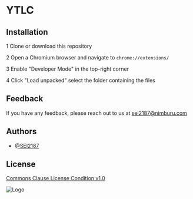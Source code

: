 
# YTLC




## Installation
 
1 Clone or download this repository

2 Open a Chromium browser and navigate to `chrome://extensions/`

3 Enable "Developer Mode" in the top-right corner

4 Click "Load unpacked" select the folder containing the files
    
## Feedback

If you have any feedback, please reach out to us at sei2187@nimburu.com


## Authors

- [@SEI2187](https://www.github.com/SEI2187)


## License

[Commons Clause License Condition v1.0](https://commonsclause.com)


![Logo](https://cdn.shopify.com/s/files/1/0892/0973/3384/files/bvannntyrntnerntr.png?v=1729545137)


